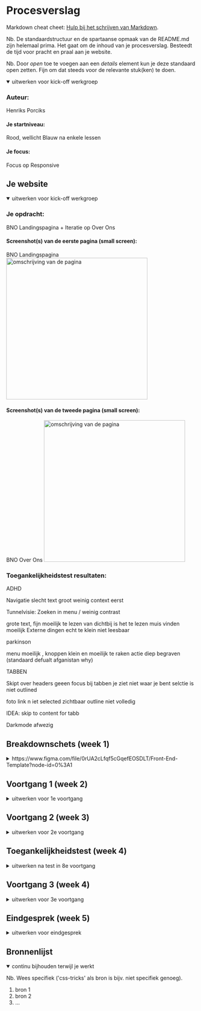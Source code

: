 # Procesverslag
Markdown cheat cheet: [Hulp bij het schrijven van Markdown](https://github.com/adam-p/markdown-here/wiki/Markdown-Cheatsheet).

Nb. De standaardstructuur en de spartaanse opmaak van de README.md zijn helemaal prima. Het gaat om de inhoud van je procesverslag. Besteedt de tijd voor pracht en praal aan je website.

Nb. Door *open* toe te voegen aan een *details* element kun je deze standaard open zetten. Fijn om dat steeds voor de relevante stuk(ken) te doen.





<details open>
<summary>uitwerken voor kick-off werkgroep</summary>

### Auteur:
Henriks Porciks

#### Je startniveau:
Rood, wellicht Blauw na enkele lessen

#### Je focus:
Focus op Responsive 
</details>





## Je website

<details open>
<summary>uitwerken voor kick-off werkgroep</summary>

### Je opdracht:
BNO 
Landingspagina + Iteratie op Over Ons

#### Screenshot(s) van de eerste pagina (small screen): 
BNO Landingspagina 
<img src="images/www.bno.nl_.png" width="375px" alt="omschrijving van de pagina">

#### Screenshot(s) van de tweede pagina (small screen):
BNO Over Ons
<img src="images/www.bno.nl_over-ons.png" width="375px" alt="omschrijving van de pagina">
 
### Toegankelijkheidstest resultaten:
ADHD

Navigatie slecht 
text groot
weinig context eerst


Tunnelvisie:
Zoeken in menu / weinig contrast

grote text, fijn
moeilijk te lezen
van dichtbij is het te lezen
muis vinden moeilijk
Externe dingen echt te klein niet leesbaar

parkinson

menu moeilijk , knoppen klein en moeilijk te raken 
actie diep begraven
(standaard defualt afganistan why)


TABBEN

Skipt over headers
geeen focus bij tabben je ziet niet waar je bent selctie is niet outlined

foto link n iet selected zichtbaar
outline niet volledig

IDEA: skip to content for tabb


Darkmode afwezig



</details>




## Breakdownschets (week 1)

<details>
<summary>https://www.figma.com/file/0rUA2cLfqf5cGqefEOSDLT/Front-End-Template?node-id=0%3A1</summary>

### de hele pagina: 
<img src="images/breakdownschets.jpg" width="375px" alt="breakdown van de hele pagina">

### dynamisch deel (bijv menu): 
<img src="images/www.bno.nl_.jpg" width="375px" alt="breakdown van een dynamisch deel">

### wellicht nog een dynamisch deel (bijv filter): 
<img src="images/www.bno.nl_over-ons.jpg" width="375px" alt="breakdown van nog een dynamisch deel">

</details>





## Voortgang 1 (week 2)

<details>
<summary>uitwerken voor 1e voortgang</summary>

### Stand van zaken
Nog moeite met de hoeveelheid code, maar vooral focus op semantiek


### Agenda voor meeting
samen met je groepje opstellen

| student 1      | student 2          | student 3    | student 4        |
| ---            | ---                | ---          | ---              |
| dit bespreken  | en dit             | en ik dit    | en dan ik dat    |
| en dat ook nog | dit als er tijd is | nog een punt | dit wil ik zeker |
| ...            | ...                | ...          | ...              |


### Verslag van meeting
hier na afloop snel de uitkomsten van de meeting vastleggen

- article > li veranderen
- alt image niet vergeten
- verder uitwerken
- ...

</details>





## Voortgang 2 (week 3)

<details>
<summary>uitwerken voor 2e voortgang</summary>

### Stand van zaken
Het maken van root colors en de juiste font grottes overal toepassen, veel moeite met flexbox en grid daadwerkelijk aan het werk te krijgen 


### Agenda voor meeting
samen met je groepje opstellen

| Henriks GRID en FLEXBOX, m.b.t responsiveness van bepaalde onderdelen van de website, het wilt niet lukken

| Giorgio Ik wil alleen mijn HTML en CSS bespreken, vooral over de breakpoints en hoe je het goed responsive krijgt.

 Nathan Stuger | afwezig
 
 Jesse | CSS en JS interactie




### Verslag van meeting
hier na afloop snel de uitkomsten van de meeting vastleggen

- punt 1
- punt 2
- nog een punt
- ...

</details>





## Toegankelijkheidstest (week 4)

<details>
<summary>uitwerken na test in 8e voortgang</summary>

### Bevindingen
Lijst met je bevindingen die in de test naar voren kwamen:

#### Titel eerste bevinding
Hier korte omschrijving (met indien nodig een afbeelding)

Hier een omschrijving van hoe het opgelost kan worden (met indien nodig een afbeelding)


#### Titel tweede bevinding. 
Hier korte omschrijving (met indien nodig een afbeelding)

Hier een omschrijving van hoe het opgelost kan worden (met indien nodig een afbeelding)


#### Titel volgende bevinding. 
Hier korte omschrijving (met indien nodig een afbeelding)

Hier een omschrijving van hoe het opgelost kan worden (met indien nodig een afbeelding)


#### Titel nog een bevinding. 
Hier korte omschrijving (met indien nodig een afbeelding)

Hier een omschrijving van hoe het opgelost kan worden (met indien nodig een afbeelding)

</details>





## Voortgang 3 (week 4)

<details>
<summary>uitwerken voor 3e voortgang</summary>

### Stand van zaken

HTML en basis CSS ging goed, alles staat zo goed als, erg compleet

Responsive maken, menu verkeerd begonnen, eerst kleinste versie uitwerken en dan groter
Moeite met paddings
Volgorde met Flex gedaan, maar twijfels of ik toch niet GRID moet gebruiken


### Agenda voor meeting

| Jesse [SERVICE]
De CSS van de tweede pagina
Wat JS 

| Emilio [SERVICE]
Footer: CSS - Label & Input
Animeren Button



| Giorgio [RESPONSIVE]
Responsiveness

| Henriks [RESPONSIVE]
Media queries
Onverwachte spacing/padding/margin
Twee losse CSS bestanden
Javascript gedrag, menu niet overlay, maar content push-down


### Verslag van meeting
hier na afloop snel de uitkomsten van de meeting vastleggen

- punt 1
- punt 2
- nog een punt
- ...

</details>





## Eindgesprek (week 5)

<details>
<summary>uitwerken voor eindgesprek</summary>

### Stand van zaken
hier dit ging goed & dit was lastig (neem ook screenshots op van delen van je website en code)

### Screenshot(s)

hier screenshot(s) van je eindresultaat

</details>





## Bronnenlijst

<details open>
<summary>continu bijhouden terwijl je werkt</summary>

Nb. Wees specifiek ('css-tricks' als bron is bijv. niet specifiek genoeg).

1. bron 1
2. bron 2
3. ...

</details>
